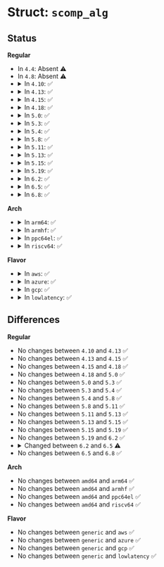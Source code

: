 # Struct: <code>scomp_alg</code>

## Status
<b>Regular</b>
<ul>
<li>
In <code>4.4</code>: Absent ⚠️
</li>
<li>
In <code>4.8</code>: Absent ⚠️
</li>
<li>
<details>
<summary>In <code>4.10</code>: ✅</summary>

```c
struct scomp_alg {
    void * (*alloc_ctx)(struct crypto_scomp *);
    void (*free_ctx)(struct crypto_scomp *, void *);
    int (*compress)(struct crypto_scomp *, const u8 *, unsigned int, u8 *, unsigned int *, void *);
    int (*decompress)(struct crypto_scomp *, const u8 *, unsigned int, u8 *, unsigned int *, void *);
    struct crypto_alg base;
};
```
</details>
</li>
<li>
<details>
<summary>In <code>4.13</code>: ✅</summary>

```c
struct scomp_alg {
    void * (*alloc_ctx)(struct crypto_scomp *);
    void (*free_ctx)(struct crypto_scomp *, void *);
    int (*compress)(struct crypto_scomp *, const u8 *, unsigned int, u8 *, unsigned int *, void *);
    int (*decompress)(struct crypto_scomp *, const u8 *, unsigned int, u8 *, unsigned int *, void *);
    struct crypto_alg base;
};
```
</details>
</li>
<li>
<details>
<summary>In <code>4.15</code>: ✅</summary>

```c
struct scomp_alg {
    void * (*alloc_ctx)(struct crypto_scomp *);
    void (*free_ctx)(struct crypto_scomp *, void *);
    int (*compress)(struct crypto_scomp *, const u8 *, unsigned int, u8 *, unsigned int *, void *);
    int (*decompress)(struct crypto_scomp *, const u8 *, unsigned int, u8 *, unsigned int *, void *);
    struct crypto_alg base;
};
```
</details>
</li>
<li>
<details>
<summary>In <code>4.18</code>: ✅</summary>

```c
struct scomp_alg {
    void * (*alloc_ctx)(struct crypto_scomp *);
    void (*free_ctx)(struct crypto_scomp *, void *);
    int (*compress)(struct crypto_scomp *, const u8 *, unsigned int, u8 *, unsigned int *, void *);
    int (*decompress)(struct crypto_scomp *, const u8 *, unsigned int, u8 *, unsigned int *, void *);
    struct crypto_alg base;
};
```
</details>
</li>
<li>
<details>
<summary>In <code>5.0</code>: ✅</summary>

```c
struct scomp_alg {
    void * (*alloc_ctx)(struct crypto_scomp *);
    void (*free_ctx)(struct crypto_scomp *, void *);
    int (*compress)(struct crypto_scomp *, const u8 *, unsigned int, u8 *, unsigned int *, void *);
    int (*decompress)(struct crypto_scomp *, const u8 *, unsigned int, u8 *, unsigned int *, void *);
    struct crypto_alg base;
};
```
</details>
</li>
<li>
<details>
<summary>In <code>5.3</code>: ✅</summary>

```c
struct scomp_alg {
    void * (*alloc_ctx)(struct crypto_scomp *);
    void (*free_ctx)(struct crypto_scomp *, void *);
    int (*compress)(struct crypto_scomp *, const u8 *, unsigned int, u8 *, unsigned int *, void *);
    int (*decompress)(struct crypto_scomp *, const u8 *, unsigned int, u8 *, unsigned int *, void *);
    struct crypto_alg base;
};
```
</details>
</li>
<li>
<details>
<summary>In <code>5.4</code>: ✅</summary>

```c
struct scomp_alg {
    void * (*alloc_ctx)(struct crypto_scomp *);
    void (*free_ctx)(struct crypto_scomp *, void *);
    int (*compress)(struct crypto_scomp *, const u8 *, unsigned int, u8 *, unsigned int *, void *);
    int (*decompress)(struct crypto_scomp *, const u8 *, unsigned int, u8 *, unsigned int *, void *);
    struct crypto_alg base;
};
```
</details>
</li>
<li>
<details>
<summary>In <code>5.8</code>: ✅</summary>

```c
struct scomp_alg {
    void * (*alloc_ctx)(struct crypto_scomp *);
    void (*free_ctx)(struct crypto_scomp *, void *);
    int (*compress)(struct crypto_scomp *, const u8 *, unsigned int, u8 *, unsigned int *, void *);
    int (*decompress)(struct crypto_scomp *, const u8 *, unsigned int, u8 *, unsigned int *, void *);
    struct crypto_alg base;
};
```
</details>
</li>
<li>
<details>
<summary>In <code>5.11</code>: ✅</summary>

```c
struct scomp_alg {
    void * (*alloc_ctx)(struct crypto_scomp *);
    void (*free_ctx)(struct crypto_scomp *, void *);
    int (*compress)(struct crypto_scomp *, const u8 *, unsigned int, u8 *, unsigned int *, void *);
    int (*decompress)(struct crypto_scomp *, const u8 *, unsigned int, u8 *, unsigned int *, void *);
    struct crypto_alg base;
};
```
</details>
</li>
<li>
<details>
<summary>In <code>5.13</code>: ✅</summary>

```c
struct scomp_alg {
    void * (*alloc_ctx)(struct crypto_scomp *);
    void (*free_ctx)(struct crypto_scomp *, void *);
    int (*compress)(struct crypto_scomp *, const u8 *, unsigned int, u8 *, unsigned int *, void *);
    int (*decompress)(struct crypto_scomp *, const u8 *, unsigned int, u8 *, unsigned int *, void *);
    struct crypto_alg base;
};
```
</details>
</li>
<li>
<details>
<summary>In <code>5.15</code>: ✅</summary>

```c
struct scomp_alg {
    void * (*alloc_ctx)(struct crypto_scomp *);
    void (*free_ctx)(struct crypto_scomp *, void *);
    int (*compress)(struct crypto_scomp *, const u8 *, unsigned int, u8 *, unsigned int *, void *);
    int (*decompress)(struct crypto_scomp *, const u8 *, unsigned int, u8 *, unsigned int *, void *);
    struct crypto_alg base;
};
```
</details>
</li>
<li>
<details>
<summary>In <code>5.19</code>: ✅</summary>

```c
struct scomp_alg {
    void * (*alloc_ctx)(struct crypto_scomp *);
    void (*free_ctx)(struct crypto_scomp *, void *);
    int (*compress)(struct crypto_scomp *, const u8 *, unsigned int, u8 *, unsigned int *, void *);
    int (*decompress)(struct crypto_scomp *, const u8 *, unsigned int, u8 *, unsigned int *, void *);
    struct crypto_alg base;
};
```
</details>
</li>
<li>
<details>
<summary>In <code>6.2</code>: ✅</summary>

```c
struct scomp_alg {
    void * (*alloc_ctx)(struct crypto_scomp *);
    void (*free_ctx)(struct crypto_scomp *, void *);
    int (*compress)(struct crypto_scomp *, const u8 *, unsigned int, u8 *, unsigned int *, void *);
    int (*decompress)(struct crypto_scomp *, const u8 *, unsigned int, u8 *, unsigned int *, void *);
    struct crypto_alg base;
};
```
</details>
</li>
<li>
<details>
<summary>In <code>6.5</code>: ✅</summary>

```c
struct scomp_alg {
    void * (*alloc_ctx)(struct crypto_scomp *);
    void (*free_ctx)(struct crypto_scomp *, void *);
    int (*compress)(struct crypto_scomp *, const u8 *, unsigned int, u8 *, unsigned int *, void *);
    int (*decompress)(struct crypto_scomp *, const u8 *, unsigned int, u8 *, unsigned int *, void *);
    struct crypto_istat_compress stat;
    struct crypto_alg base;
    struct comp_alg_common calg;
};
```
</details>
</li>
<li>
<details>
<summary>In <code>6.8</code>: ✅</summary>

```c
struct scomp_alg {
    void * (*alloc_ctx)(struct crypto_scomp *);
    void (*free_ctx)(struct crypto_scomp *, void *);
    int (*compress)(struct crypto_scomp *, const u8 *, unsigned int, u8 *, unsigned int *, void *);
    int (*decompress)(struct crypto_scomp *, const u8 *, unsigned int, u8 *, unsigned int *, void *);
    struct crypto_istat_compress stat;
    struct crypto_alg base;
    struct comp_alg_common calg;
};
```
</details>
</li>
</ul>
<b>Arch</b>
<ul>
<li>
<details>
<summary>In <code>arm64</code>: ✅</summary>

```c
struct scomp_alg {
    void * (*alloc_ctx)(struct crypto_scomp *);
    void (*free_ctx)(struct crypto_scomp *, void *);
    int (*compress)(struct crypto_scomp *, const u8 *, unsigned int, u8 *, unsigned int *, void *);
    int (*decompress)(struct crypto_scomp *, const u8 *, unsigned int, u8 *, unsigned int *, void *);
    struct crypto_alg base;
};
```
</details>
</li>
<li>
<details>
<summary>In <code>armhf</code>: ✅</summary>

```c
struct scomp_alg {
    void * (*alloc_ctx)(struct crypto_scomp *);
    void (*free_ctx)(struct crypto_scomp *, void *);
    int (*compress)(struct crypto_scomp *, const u8 *, unsigned int, u8 *, unsigned int *, void *);
    int (*decompress)(struct crypto_scomp *, const u8 *, unsigned int, u8 *, unsigned int *, void *);
    struct crypto_alg base;
};
```
</details>
</li>
<li>
<details>
<summary>In <code>ppc64el</code>: ✅</summary>

```c
struct scomp_alg {
    void * (*alloc_ctx)(struct crypto_scomp *);
    void (*free_ctx)(struct crypto_scomp *, void *);
    int (*compress)(struct crypto_scomp *, const u8 *, unsigned int, u8 *, unsigned int *, void *);
    int (*decompress)(struct crypto_scomp *, const u8 *, unsigned int, u8 *, unsigned int *, void *);
    struct crypto_alg base;
};
```
</details>
</li>
<li>
<details>
<summary>In <code>riscv64</code>: ✅</summary>

```c
struct scomp_alg {
    void * (*alloc_ctx)(struct crypto_scomp *);
    void (*free_ctx)(struct crypto_scomp *, void *);
    int (*compress)(struct crypto_scomp *, const u8 *, unsigned int, u8 *, unsigned int *, void *);
    int (*decompress)(struct crypto_scomp *, const u8 *, unsigned int, u8 *, unsigned int *, void *);
    struct crypto_alg base;
};
```
</details>
</li>
</ul>
<b>Flavor</b>
<ul>
<li>
<details>
<summary>In <code>aws</code>: ✅</summary>

```c
struct scomp_alg {
    void * (*alloc_ctx)(struct crypto_scomp *);
    void (*free_ctx)(struct crypto_scomp *, void *);
    int (*compress)(struct crypto_scomp *, const u8 *, unsigned int, u8 *, unsigned int *, void *);
    int (*decompress)(struct crypto_scomp *, const u8 *, unsigned int, u8 *, unsigned int *, void *);
    struct crypto_alg base;
};
```
</details>
</li>
<li>
<details>
<summary>In <code>azure</code>: ✅</summary>

```c
struct scomp_alg {
    void * (*alloc_ctx)(struct crypto_scomp *);
    void (*free_ctx)(struct crypto_scomp *, void *);
    int (*compress)(struct crypto_scomp *, const u8 *, unsigned int, u8 *, unsigned int *, void *);
    int (*decompress)(struct crypto_scomp *, const u8 *, unsigned int, u8 *, unsigned int *, void *);
    struct crypto_alg base;
};
```
</details>
</li>
<li>
<details>
<summary>In <code>gcp</code>: ✅</summary>

```c
struct scomp_alg {
    void * (*alloc_ctx)(struct crypto_scomp *);
    void (*free_ctx)(struct crypto_scomp *, void *);
    int (*compress)(struct crypto_scomp *, const u8 *, unsigned int, u8 *, unsigned int *, void *);
    int (*decompress)(struct crypto_scomp *, const u8 *, unsigned int, u8 *, unsigned int *, void *);
    struct crypto_alg base;
};
```
</details>
</li>
<li>
<details>
<summary>In <code>lowlatency</code>: ✅</summary>

```c
struct scomp_alg {
    void * (*alloc_ctx)(struct crypto_scomp *);
    void (*free_ctx)(struct crypto_scomp *, void *);
    int (*compress)(struct crypto_scomp *, const u8 *, unsigned int, u8 *, unsigned int *, void *);
    int (*decompress)(struct crypto_scomp *, const u8 *, unsigned int, u8 *, unsigned int *, void *);
    struct crypto_alg base;
};
```
</details>
</li>
</ul>

## Differences
<b>Regular</b>
<ul>
<li>
No changes between <code>4.10</code> and <code>4.13</code> ✅
</li>
<li>
No changes between <code>4.13</code> and <code>4.15</code> ✅
</li>
<li>
No changes between <code>4.15</code> and <code>4.18</code> ✅
</li>
<li>
No changes between <code>4.18</code> and <code>5.0</code> ✅
</li>
<li>
No changes between <code>5.0</code> and <code>5.3</code> ✅
</li>
<li>
No changes between <code>5.3</code> and <code>5.4</code> ✅
</li>
<li>
No changes between <code>5.4</code> and <code>5.8</code> ✅
</li>
<li>
No changes between <code>5.8</code> and <code>5.11</code> ✅
</li>
<li>
No changes between <code>5.11</code> and <code>5.13</code> ✅
</li>
<li>
No changes between <code>5.13</code> and <code>5.15</code> ✅
</li>
<li>
No changes between <code>5.15</code> and <code>5.19</code> ✅
</li>
<li>
No changes between <code>5.19</code> and <code>6.2</code> ✅
</li>
<li>
<details>
<summary>Changed between <code>6.2</code> and <code>6.5</code> ⚠️</summary>
<ul>
<li>
<b>Field added. </b>
<code>struct crypto_istat_compress stat</code>
</li>
<li>
<b>Field added. </b>
<code>struct comp_alg_common calg</code>
</li>
</ul>
</details>
</li>
<li>
No changes between <code>6.5</code> and <code>6.8</code> ✅
</li>
</ul>
<b>Arch</b>
<ul>
<li>
No changes between <code>amd64</code> and <code>arm64</code> ✅
</li>
<li>
No changes between <code>amd64</code> and <code>armhf</code> ✅
</li>
<li>
No changes between <code>amd64</code> and <code>ppc64el</code> ✅
</li>
<li>
No changes between <code>amd64</code> and <code>riscv64</code> ✅
</li>
</ul>
<b>Flavor</b>
<ul>
<li>
No changes between <code>generic</code> and <code>aws</code> ✅
</li>
<li>
No changes between <code>generic</code> and <code>azure</code> ✅
</li>
<li>
No changes between <code>generic</code> and <code>gcp</code> ✅
</li>
<li>
No changes between <code>generic</code> and <code>lowlatency</code> ✅
</li>
</ul>
